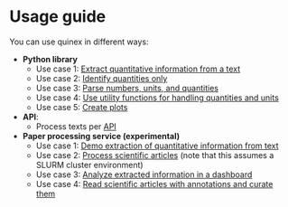 
# Usage guide

You can use quinex in different ways:
- **Python library**
    * Use case 1: [Extract quantitative information from a text](./02_usage_guide_python_library.md#use-case-1-extract-quantitative-information-from-a-text)
    * Use case 2: [Identify quantities only](./02_usage_guide_python_library.md#use-case-2-identify-quantities-only)
    * Use case 3: [Parse numbers, units, and quantities](./02_usage_guide_python_library.md#use-case-3-parse-numbers-units-and-quantities)
    * Use case 4: [Use utility functions for handling quantities and units](./02_usage_guide_python_library.md#use-case-4-use-utility-functions-for-handling-quantities-and-units)
    * Use case 5: [Create plots](./02_usage_guide_python_library.md#use-case-5-create-plots)
- **API**: 
    * Process texts per [API](./03_usage_guide_api.md#use-quinex-via-api)
- **Paper processing service (experimental)** 
    * Use case 1: [Demo extraction of quantitative information from text](./04_usage_guide_web_service.md#use-case-1-demo-extraction-of-quantitative-information-from-text)
    * Use case 2: [Process scientific articles](./04_usage_guide_web_service.md#use-case-2-process-scientific-articles) (note that this assumes a SLURM cluster environment)
    * Use case 3: [Analyze extracted information in a dashboard](./04_usage_guide_web_service.md#use-case-3-analyze-extracted-information-in-a-dashboard)
    * Use case 4: [Read scientific articles with annotations and curate them](./04_usage_guide_web_service.md#use-case-4-read-scientific-articles-with-annotations-and-curate-them)




